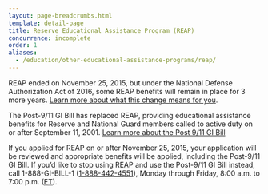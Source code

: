 ```yaml
---
layout: page-breadcrumbs.html
template: detail-page
title: Reserve Educational Assistance Program (REAP)
concurrence: incomplete
order: 1
aliases:
  - /education/other-educational-assistance-programs/reap/
---
```


<div class="va-introtext">

REAP ended on November 25, 2015, but under the National Defense Authorization Act of 2016, some REAP benefits will remain in place for 3 more years. [Learn more about what this change means for you](https://www.benefits.va.gov/gibill/reap.asp).

</div>

The Post-9/11 GI Bill has replaced REAP, providing educational assistance benefits for Reserve and National Guard members called to active duty on or after September 11, 2001. [Learn more about the Post 9/11 GI Bill](/education/about-gi-bill-benefits/post-9-11/)

If you applied for REAP on or after November 25, 2015, your application will be reviewed and appropriate benefits will be applied, including the Post-9/11 GI Bill. If you’d like to stop using REAP and use the Post-9/11 GI Bill instead, call 1-888-GI-BILL-1 (<a href="tel:+18884424551">1-888-442-4551</a>), Monday through Friday, 8:00 a.m. to 7:00 p.m. (<abbr title="eastern time">ET</abbr>).
